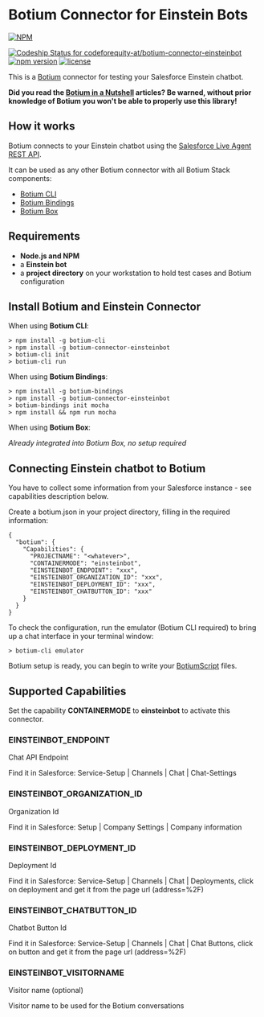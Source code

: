 # Botium Connector for Einstein Bots

[![NPM](https://nodei.co/npm/botium-connector-einsteinbot.png?downloads=true&downloadRank=true&stars=true)](https://nodei.co/npm/botium-connector-einsteinbot/)

[![Codeship Status for codeforequity-at/botium-connector-einsteinbot](https://app.codeship.com/projects/22e46100-911b-0137-ae8a-4e8cea91d933/status?branch=master)](https://app.codeship.com/projects/356365)
[![npm version](https://badge.fury.io/js/botium-connector-einsteinbot.svg)](https://badge.fury.io/js/botium-connector-einsteinbot)
[![license](https://img.shields.io/github/license/mashape/apistatus.svg)]()

This is a [Botium](https://github.com/codeforequity-at/botium-core) connector for testing your Salesforce Einstein chatbot.

__Did you read the [Botium in a Nutshell](https://medium.com/@floriantreml/botium-in-a-nutshell-part-1-overview-f8d0ceaf8fb4) articles? Be warned, without prior knowledge of Botium you won't be able to properly use this library!__

## How it works
Botium connects to your Einstein chatbot using the [Salesforce Live Agent REST API](https://developer.salesforce.com/docs/atlas.en-us.live_agent_rest.meta/live_agent_rest/live_agent_rest_understanding_resources.htm). 

It can be used as any other Botium connector with all Botium Stack components:
* [Botium CLI](https://github.com/codeforequity-at/botium-cli/)
* [Botium Bindings](https://github.com/codeforequity-at/botium-bindings/)
* [Botium Box](https://www.botium.at)

## Requirements
* **Node.js and NPM**
* a **Einstein bot**
* a **project directory** on your workstation to hold test cases and Botium configuration

## Install Botium and Einstein Connector

When using __Botium CLI__:

```
> npm install -g botium-cli
> npm install -g botium-connector-einsteinbot
> botium-cli init
> botium-cli run
```

When using __Botium Bindings__:

```
> npm install -g botium-bindings
> npm install -g botium-connector-einsteinbot
> botium-bindings init mocha
> npm install && npm run mocha
```

When using __Botium Box__:

_Already integrated into Botium Box, no setup required_

## Connecting Einstein chatbot to Botium

You have to collect some information from your Salesforce instance - see capabilities description below.

Create a botium.json in your project directory, filling in the required information:

```
{
  "botium": {
    "Capabilities": {
      "PROJECTNAME": "<whatever>",
      "CONTAINERMODE": "einsteinbot",
      "EINSTEINBOT_ENDPOINT": "xxx",
      "EINSTEINBOT_ORGANIZATION_ID": "xxx",
      "EINSTEINBOT_DEPLOYMENT_ID": "xxx",
      "EINSTEINBOT_CHATBUTTON_ID": "xxx"
    }
  }
}
```

To check the configuration, run the emulator (Botium CLI required) to bring up a chat interface in your terminal window:

```
> botium-cli emulator
```

Botium setup is ready, you can begin to write your [BotiumScript](https://github.com/codeforequity-at/botium-core/wiki/Botium-Scripting) files.

## Supported Capabilities

Set the capability __CONTAINERMODE__ to __einsteinbot__ to activate this connector.

### EINSTEINBOT_ENDPOINT
Chat API Endpoint

Find it in Salesforce: Service-Setup | Channels | Chat | Chat-Settings

### EINSTEINBOT_ORGANIZATION_ID
Organization Id

Find it in Salesforce: Setup | Company Settings | Company information

### EINSTEINBOT_DEPLOYMENT_ID
Deployment Id

Find it in Salesforce: Service-Setup | Channels | Chat | Deployments, click on deployment and get it from the page url (address=%2F<xxxxxx>)

### EINSTEINBOT_CHATBUTTON_ID
Chatbot Button Id

Find it in Salesforce: Service-Setup | Channels | Chat | Chat Buttons, click on button and get it from the page url (address=%2F<xxxxxx>)

### EINSTEINBOT_VISITORNAME
Visitor name (optional)

Visitor name to be used for the Botium conversations 
